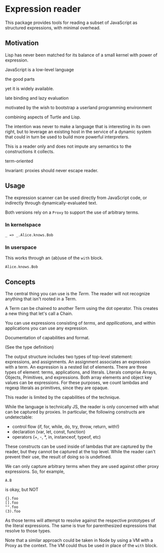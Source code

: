 # Expression reader

This package provides tools for reading a subset of JavaScript as structured
expressions, with minimal overhead.

## Motivation

Lisp has never been matched for its balance of a small kernel with power of
expression.

JavaScript is a low-level language



the good parts

yet it is widely available.

late binding and lazy evaluation

motivated by the wish to bootstrap a userland programming environment

combining aspects of Turtle and Lisp.

The intention was never to make a language that is interesting in its own right,
but to leverage an existing host in the service of a dynamic system that could
in turn be used to build more powerful interpreters.

This is a reader only and does not impute any semantics to the constructions it
collects.

term-oriented 


Invariant: proxies should never escape reader.

## Usage

The expression scanner can be used directly from JavaScript code, or indirectly
through dynamically-evaluated text.

Both versions rely on a `Proxy` to support the use of arbitrary terms.

### In kernelspace

```
_ => _.Alice.knows.Bob
```

### In userspace

This works through an (ab)use of the `with` block.



```
Alice.knows.Bob
```

## Concepts

The central thing you can use is the *Term*.  The reader will not recognize
anything that isn't rooted in a Term.

A Term can be chained to another Term using the dot operator.  This creates a
new thing that let's call a Chain.

You can use expressions consisting of *terms*, and *appllications*, and within
applications you can use any expression.

Documentation of capabilities and format.

(See the type definition)

The output structure includes two types of top-level statement: expressions, and
assignments.  An assignment associates an expression with a term.  An expression
is a nested list of elements.  There are three types of element: terms,
applications, and literals.  Literals comprise Arrays, Objects, Primitives, and
expressions.  Both array elements and object key values can be expressions.  For
these purposes, we count lambdas and regexp literals as primitives, since they
are opaque.

This reader is limited by the capabilities of the technique.

While the language is technically JS, the reader is only concerned with what can
be captured by proxies.  In particular, the following constructs are
undetectable:

- control flow (if, for, while, do, try, throw, return, with!)
- declaration (var, let, const, function)
- operators (+, -, *, in, instanceof, typeof, etc)

These constructs can be used inside of lambdas that are captured by the reader,
but they cannot be captured at the top level.  While the reader can't prevent
their use, the result of doing so is undefined.

We can only capture arbitrary terms when they are used against other proxy
expressions.  So, for example,

    A.B

is okay, but NOT

    {}.foo
    [].foo
    "".foo
    (3).foo

As those terms will attempt to resolve against the respective prototypes of the
literal expressions.  The same is true for parenthesized expressions that
resolve to those types.

Note that a similar approach could be taken in Node by using a VM with a Proxy
as the context.  The VM could thus be used in place of the `with` block.

